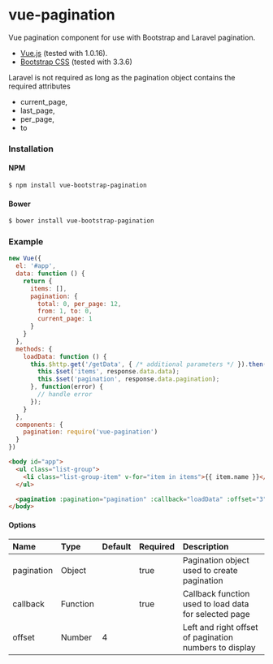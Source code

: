 # vue-pagination
Vue pagination component for use with Bootstrap and Laravel pagination.

* [Vue.js](http://vuejs.org/) (tested with 1.0.16).
* [Bootstrap CSS](http://getbootstrap.com/) (tested with 3.3.6)

Laravel is not required as long as the pagination object contains the required attributes
* current_page,
* last_page,
* per_page,
* to

### Installation

#### NPM

```bash
$ npm install vue-bootstrap-pagination
```

#### Bower

```bash
$ bower install vue-bootstrap-pagination
```

### Example
```js
new Vue({
  el: '#app',
  data: function () {
    return {
      items: [],
      pagination: {
        total: 0, per_page: 12,
        from: 1, to: 0,
        current_page: 1
      }
    }
  },
  methods: {
    loadData: function () {
      this.$http.get('/getData', { /* additional parameters */ }).then(function (response) {
        this.$set('items', response.data.data);
        this.$set('pagination', response.data.pagination);
      }, function(error) {
        // handle error
      });
    }
  },
  components: {
    pagination: require('vue-pagination')
  }
})
```

```html
<body id="app">
  <ul class="list-group">
    <li class="list-group-item" v-for="item in items">{{ item.name }}</li>
  </ul>

  <pagination :pagination="pagination" :callback="loadData" :offset="3"></pagination>
</body>
```

#### Options
| Name          | Type     | Default | Required | Description
| :------------ | :--------| :-------| :--------| :-----------
| pagination    | Object   |         | true     | Pagination object used to create pagination
| callback      | Function |         | true     | Callback function used to load data for selected page
| offset        | Number   | 4       |          | Left and right offset of pagination numbers to display
